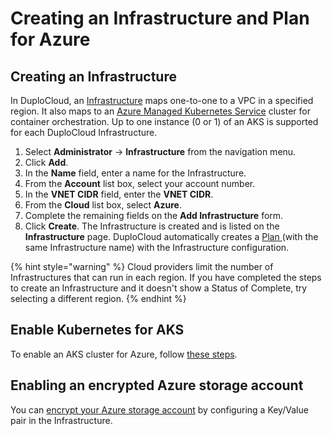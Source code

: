 # Creating an Infrastructure and Plan for Azure

## Creating an Infrastructure

In DuploCloud, an [Infrastructure](../../../welcome-to-duplocloud/duplocloud-common-components/infrastructure.md) maps one-to-one to a VPC in a specified region. It also maps to an [Azure Managed Kubernetes Service](https://azure.microsoft.com/en-us/products/kubernetes-service) cluster for container orchestration. Up to one instance (0 or 1) of an AKS is supported for each DuploCloud Infrastructure.

1. Select **Administrator** -> **Infrastructure** from the navigation menu.&#x20;
2. Click **Add**.
3. In the **Name** field, enter a name for the Infrastructure.&#x20;
4. From the **Account** list box, select your account number.
5. In the **VNET CIDR** field, enter the **VNET CIDR**.&#x20;
6. From the **Cloud** list box, select **Azure**.&#x20;
7. Complete the remaining fields on the **Add Infrastructure** form.&#x20;
8. Click **Create**. The Infrastructure is created and is listed on the **Infrastructure** page. DuploCloud automatically creates a [Plan ](../../../welcome-to-duplocloud/duplocloud-common-components/plan.md)(with the same Infrastructure name) with the Infrastructure configuration.&#x20;

{% hint style="warning" %}
Cloud providers limit the number of Infrastructures that can run in each region. If you have completed the steps to create an Infrastructure and it doesn't show a Status of Complete, try selecting a different region.&#x20;
{% endhint %}

## Enable Kubernetes for AKS

To enable an AKS cluster for Azure, follow [these steps](aks-initial-setup.md#enabling-the-aks-kubernetes-cluster).

## Enabling an encrypted Azure storage account

You can [encrypt your Azure storage account](encrypted-storage-account.md) by configuring a Key/Value pair in the Infrastructure.&#x20;
